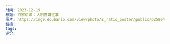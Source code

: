 ```yaml
---
时间: 2023-12-19
标题: 百家讲坛：大明嘉靖往事
图片: https://img9.doubanio.com/view/photo/s_ratio_poster/public/p2580447026.webp
链接: 
tags: 
评价:
---
```




